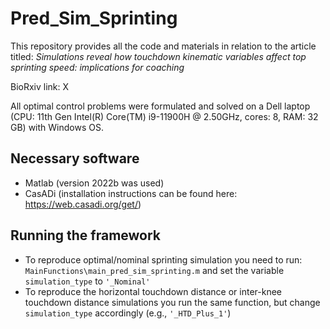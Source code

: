 # Pred_Sim_Sprinting

This repository provides all the code and materials in relation to the article titled: _Simulations reveal how touchdown kinematic variables affect top sprinting speed: implications for coaching_  
  
BioRxiv link: X  

All optimal control problems were formulated and solved on a Dell laptop (CPU: 11th Gen Intel(R) Core(TM) i9-11900H @ 2.50GHz, cores: 8, RAM: 32 GB) with Windows OS.  

## Necessary software 
- Matlab (version 2022b was used)
- CasADi (installation instructions can be found here: https://web.casadi.org/get/)

## Running the framework
- To reproduce optimal/nominal sprinting simulation you need to run: `MainFunctions\main_pred_sim_sprinting.m` and set the variable `simulation_type` to `'_Nominal'`  
- To reproduce the horizontal touchdown distance or inter-knee touchdown distance simulations you run the same function, but change `simulation_type` accordingly (e.g., `'_HTD_Plus_1'`)  
  
